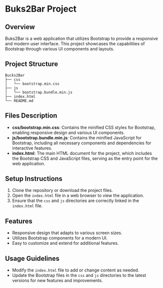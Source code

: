 # Buks2Bar Project

## Overview
Buks2Bar is a web application that utilizes Bootstrap to provide a responsive and modern user interface. This project showcases the capabilities of Bootstrap through various UI components and layouts.

## Project Structure
```
Bucks2Bar
├── css
│   └── bootstrap.min.css
├── js
│   └── bootstrap.bundle.min.js
├── index.html
└── README.md
```

## Files Description
- **css/bootstrap.min.css**: Contains the minified CSS styles for Bootstrap, enabling responsive design and various UI components.
- **js/bootstrap.bundle.min.js**: Contains the minified JavaScript for Bootstrap, including all necessary components and dependencies for interactive features.
- **index.html**: The main HTML document for the project, which includes the Bootstrap CSS and JavaScript files, serving as the entry point for the web application.

## Setup Instructions
1. Clone the repository or download the project files.
2. Open the `index.html` file in a web browser to view the application.
3. Ensure that the `css` and `js` directories are correctly linked in the `index.html` file.

## Features
- Responsive design that adapts to various screen sizes.
- Utilizes Bootstrap components for a modern UI.
- Easy to customize and extend for additional features.

## Usage Guidelines
- Modify the `index.html` file to add or change content as needed.
- Update the Bootstrap files in the `css` and `js` directories to the latest versions for new features and improvements.
